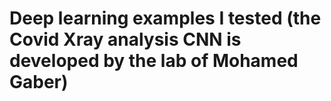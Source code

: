 # Deep learning examples I tested (the Covid Xray analysis CNN is developed by the lab of Mohamed Gaber)
